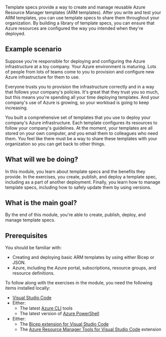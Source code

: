 Template specs provide a way to create and manage reusable Azure Resource Manager templates (ARM templates). After you write and test your ARM templates, you can use template specs to share them throughout your organization. By building a library of template specs, you can ensure that Azure resources are configured the way you intended when they're deployed.

## Example scenario

Suppose you're responsible for deploying and configuring the Azure infrastructure at a toy company. Your Azure environment is maturing. Lots of people from lots of teams come to you to provision and configure new Azure infrastructure for them to use. 

Everyone trusts you to provision the infrastructure correctly and in a way that follows your company's policies. It's great that they trust you so much, but this means you're spending all your time deploying templates. And your company's use of Azure is growing, so your workload is going to keep increasing.

You built a comprehensive set of templates that you use to deploy your company's Azure infrastructure. Each template configures its resources to follow your company's guidelines. At the moment, your templates are all stored on your own computer, and you email them to colleagues who need them. You feel like there must be a way to share these templates with your organization so you can get back to other things.

## What will we be doing?

In this module, you learn about template specs and the benefits they provide. In the exercises, you create, publish, and deploy a template spec, including as a part of another deployment. Finally, you learn how to manage template specs, including how to safely update them by using versions.

## What is the main goal?

By the end of this module, you're able to create, publish, deploy, and manage template specs.

## Prerequisites

You should be familiar with:

- Creating and deploying basic ARM templates by using either Bicep or JSON.
- Azure, including the Azure portal, subscriptions, resource groups, and resource definitions.

To follow along with the exercises in the module, you need the following items installed locally:

- [Visual Studio Code](https://code.visualstudio.com)
- Either:
  - The latest [Azure CLI](/cli/azure/install-azure-cli) tools
  - The latest version of [Azure PowerShell](/powershell/azure/install-az-ps)
- Either:
  - The [Bicep extension for Visual Studio Code](https://marketplace.visualstudio.com/items?itemName=ms-azuretools.vscode-bicep)
  - The [Azure Resource Manager Tools for Visual Studio Code](https://marketplace.visualstudio.com/items?itemName=msazurermtools.azurerm-vscode-tools&azure-portal=true) extension
